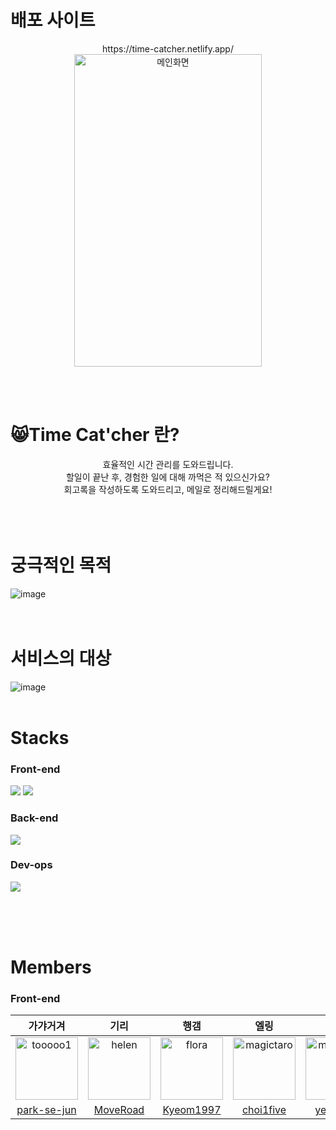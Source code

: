 # 배포 사이트
<div align="center">
  https://time-catcher.netlify.app/
  <br>
  <img src="https://user-images.githubusercontent.com/64388032/196128393-b9952183-447b-45aa-b395-9fc563bfef2f.png" width="300" height="500" alt="메인화면">
</div>

<br><br>

# 😸Time Cat'cher 란?
<div align="center">
  효율적인 시간 관리를 도와드립니다.
  <br>할일이 끝난 후, 경험한 일에 대해 까먹은 적 있으신가요?
  <br>회고록을 작성하도록 도와드리고, 메일로 정리해드릴게요!
  <br>
</div>
<br><br><br>


# 궁극적인 목적
![image](https://user-images.githubusercontent.com/64388032/196123113-a2cdf7e6-3639-46ed-8d5a-6afd495fdb1f.png)
<br><br><br>

# 서비스의 대상
![image](https://user-images.githubusercontent.com/64388032/196123388-9152d4ee-27ee-4203-8672-5006feb79cb6.png)
<br><br>

# Stacks
### Front-end
<img src="https://img.shields.io/badge/React-61DAFB?style=for-the-badge&logo=React&logoColor=black">
<img src="https://img.shields.io/badge/TypeScript-3178C6?style=for-the-badge&logo=TypeScript&logoColor=white">

### Back-end
<img src="https://img.shields.io/badge/Firebase-3178C6?style=for-the-badge&logo=Firebase&logoColor=#FFCA28">

### Dev-ops
<img src="https://img.shields.io/badge/Netlify-3178C6?style=for-the-badge&logo=Netlify&logoColor=#00C7B7">

<br><br><br>

# Members

### Front-end

|가갸거겨|기리|행갬|엘링|잼미|타카|힛동|
|:-:|:-:|:-:|:-:|:-:|:-:|:-:|
|<img src="https://avatars.githubusercontent.com/u/28258648?v=4" alt="tooooo1" width="100" height="100">|<img src="https://avatars.githubusercontent.com/u/64388032?v=4" alt="helen" width="100" height="100">|<img src="https://avatars.githubusercontent.com/u/78855917?v=4" alt="flora" width="100" height="100">|<img src="https://avatars.githubusercontent.com/u/99406837?v=4" alt="magictaro" width="100" height="100">|<img src="https://avatars.githubusercontent.com/u/48678872?v=4" alt="magictaro" width="100" height="100">|<img src="https://avatars.githubusercontent.com/u/71514285?v=4" alt="magictaro" width="100" height="100">|<img src="https://avatars.githubusercontent.com/u/48760416?v=4" alt="magictaro" width="100" height="100">|
|[park-se-jun](https://github.com/park-se-jun)|[MoveRoad](https://github.com/MoveRoad)|[Kyeom1997](https://github.com/Kyeom1997)|[choi1five](https://github.com/choi1five)|[yeeSilver](https://github.com/yeeSilver)|[seongsoo96](https://github.com/seongsoo96)|[ohjayho](https://github.com/ohjayho)|
